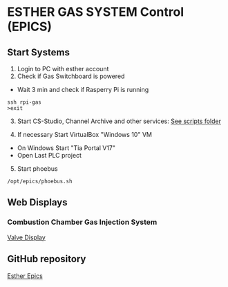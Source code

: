 # ESTHER GAS SYSTEM Control (EPICS)

## Start Systems

1. Login to PC with esther account
2. Check if Gas Switchboard is powered
  * Wait 3 min and check if Rasperry Pi is running
```
ssh rpi-gas
>exit
```
3. Start CS-Studio, Channel Archive and other services:
[See scripts folder](/launch-scripts/)

4. If necessary Start VirtualBox "Windows 10" VM
  * On Windows Start "Tia Portal V17"
  * Open Last PLC project
5. Start phoebus
```
/opt/epics/phoebus.sh
```

## Web Displays
### Combustion Chamber Gas Injection System 
[Valve Display](http://10.10.136.128:8080/dbwr/view.jsp?display=https://raw.githubusercontent.com/ipfn-hpl/esther-epics/master/phoebus-display-builder/CSS/GasSystem/ValveMaster_dbg.bob)

## GitHub repository
[Esther Epics](https://github.com/ipfn-hpl/esther-epics)


